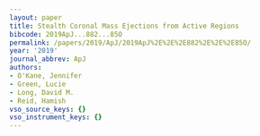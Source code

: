 ```yaml
---
layout: paper
title: Stealth Coronal Mass Ejections from Active Regions
bibcode: 2019ApJ...882...85O
permalink: /papers/2019/ApJ/2019ApJ%2E%2E%2E882%2E%2E%2E85O/
year: '2019'
journal_abbrev: ApJ
authors:
- O'Kane, Jennifer
- Green, Lucie
- Long, David M.
- Reid, Hamish
vso_source_keys: {}
vso_instrument_keys: {}
---
```

